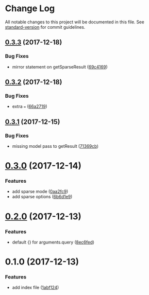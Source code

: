 # Change Log

All notable changes to this project will be documented in this file. See [standard-version](https://github.com/conventional-changelog/standard-version) for commit guidelines.

<a name="0.3.3"></a>
## [0.3.3](https://github.com/yidinghan/mongoose-paging/compare/v0.3.2...v0.3.3) (2017-12-18)


### Bug Fixes

* mirror statement on getSparseResult ([69c4169](https://github.com/yidinghan/mongoose-paging/commit/69c4169))



<a name="0.3.2"></a>
## [0.3.2](https://github.com/yidinghan/mongoose-paging/compare/v0.3.1...v0.3.2) (2017-12-18)


### Bug Fixes

* extra `=` ([66a2719](https://github.com/yidinghan/mongoose-paging/commit/66a2719))



<a name="0.3.1"></a>
## [0.3.1](https://github.com/yidinghan/mongoose-paging/compare/v0.3.0...v0.3.1) (2017-12-15)


### Bug Fixes

* missing model pass to getResult ([71369cb](https://github.com/yidinghan/mongoose-paging/commit/71369cb))



<a name="0.3.0"></a>
# [0.3.0](https://github.com/yidinghan/mongoose-paging/compare/v0.2.0...v0.3.0) (2017-12-14)


### Features

* add sparse mode ([0aa2fc9](https://github.com/yidinghan/mongoose-paging/commit/0aa2fc9))
* add sparse options ([6b6d1e9](https://github.com/yidinghan/mongoose-paging/commit/6b6d1e9))



<a name="0.2.0"></a>
# [0.2.0](https://github.com/yidinghan/mongoose-paging/compare/v0.1.0...v0.2.0) (2017-12-13)


### Features

* default {} for arguments.query ([8ec6fed](https://github.com/yidinghan/mongoose-paging/commit/8ec6fed))



<a name="0.1.0"></a>
# 0.1.0 (2017-12-13)


### Features

* add index file ([1abf124](https://github.com/yidinghan/mongoose-paging/commit/1abf124))
